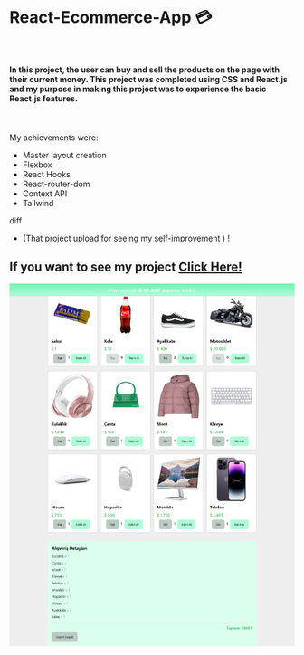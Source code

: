 # React-Ecommerce-App 💳

 <br>



#### In this project, the user can buy and sell the products on the page with their current money. This project was completed using CSS and React.js and my purpose in making this project was to experience the basic React.js features. <br> <br> <br>

My achievements were:
- Master layout creation
- Flexbox
- React Hooks
- React-router-dom
- Context API
- Tailwind


diff
- (That project upload for seeing my self-improvement ) ! 


## If you want to see my project <a href="beyzaarslanturk-react-ecommerce-app.netlify.app">Click Here!</a> 


![alt text](https://github.com/beyzaarslanturk/React-MoneySpendingApp/blob/master/money-spending-appp.png)
